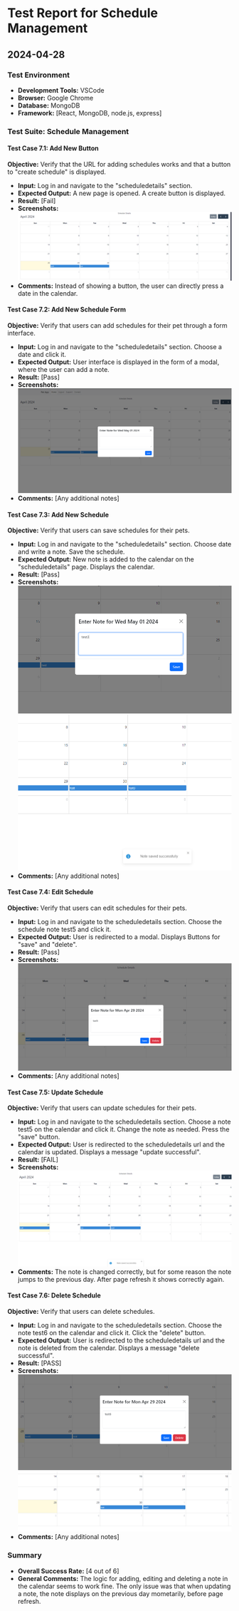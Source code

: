 # Test Report for Schedule Management

## 2024-04-28

### Test Environment
- **Development Tools:** VSCode
- **Browser:** Google Chrome
- **Database:** MongoDB
- **Framework:** [React, MongoDB, node.js, express]

### Test Suite: Schedule Management

#### Test Case 7.1: Add New Button
**Objective:** Verify that the URL for adding schedules works and that a button to "create schedule" is displayed.
- **Input:** Log in and navigate to the "scheduledetails" section.
- **Expected Output:** A new page is opened. A create button is displayed.
- **Result:** [Fail]
- **Screenshots:** ![Local Image](./screenshots/TC7.1.png)
- **Comments:** Instead of showing a button, the user can directly press a date in the calendar.

#### Test Case 7.2: Add New Schedule Form
**Objective:** Verify that users can add schedules for their pet through a form interface.
- **Input:** Log in and navigate to the "scheduledetails" section. Choose a date and click it.
- **Expected Output:** User interface is displayed in the form of a modal, where the user can add a note.
- **Result:** [Pass]
- **Screenshots:** ![Local Image](./screenshots/TC7.2.png)
- **Comments:** [Any additional notes]

#### Test Case 7.3: Add New Schedule
**Objective:** Verify that users can save schedules for their pets.
- **Input:** Log in and navigate to the "scheduledetails" section. Choose date and write a note. Save the schedule.
- **Expected Output:** New note is added to the calendar on the "scheduledetails" page. Displays the calendar.
- **Result:** [Pass]
- **Screenshots:** ![Local Image](./screenshots/TC7.3.1.png)  ![Local Image](./screenshots/TC7.3.2.png)
- **Comments:** [Any additional notes]

#### Test Case 7.4: Edit Schedule
**Objective:** Verify that users can edit schedules for their pets.
- **Input:** Log in and navigate to the scheduledetails section. Choose the schedule note test5 and click it.
- **Expected Output:** User is redirected to a modal. Displays Buttons for "save" and "delete".
- **Result:** [Pass]
- **Screenshots:** ![Local Image](./screenshots/TC7.4.png)
- **Comments:** [Any additional notes]

#### Test Case 7.5: Update Schedule
**Objective:** Verify that users can update schedules for their pets.
- **Input:** Log in and navigate to the scheduledetails section. Choose a note test5 on the calendar and click it. Change the note as needed. Press the "save" button.
- **Expected Output:** User is redirected to the scheduledetails url and the calendar is updated. Displays a message "update successful".
- **Result:** [FAIL]
- **Screenshots:** ![Local Image](./screenshots/TC7.5.png)
- **Comments:** The note is changed correctly, but for some reason the note jumps to the previous day. After page refresh it shows correctly again.

#### Test Case 7.6: Delete Schedule
**Objective:** Verify that users can delete schedules.
- **Input:** Log in and navigate to the scheduledetails section. Choose the note test6 on the calendar and click it. Click the "delete" button.
- **Expected Output:** User is redirected to the scheduledetails url and the note is deleted from the calendar. Displays a message "delete successful".
- **Result:** [PASS]
- **Screenshots:** ![Local Image](./screenshots/TC7.6.1.png) ![Local Image](./screenshots/TC7.6.2.png)
- **Comments:** [Any additional notes]

### Summary
- **Overall Success Rate:** [4 out of 6]
- **General Comments:** The logic for adding, editing and deleting a note in the calendar seems to work fine. The only issue was that when updating a note, the note displays on the previous day mometarily, before page refresh.

